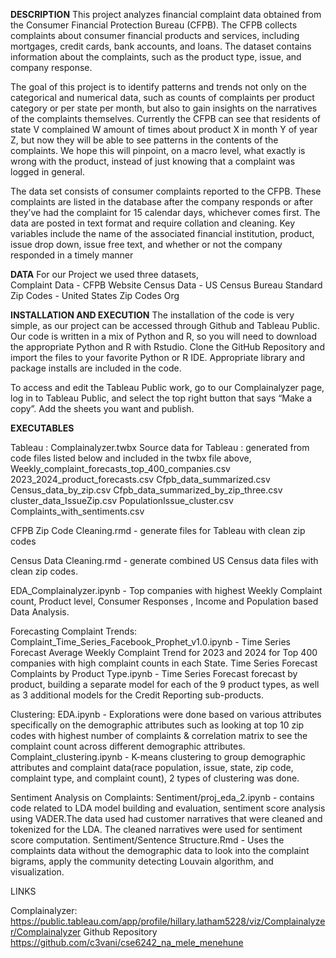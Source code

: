 **DESCRIPTION**
This project analyzes financial complaint data obtained from the Consumer Financial Protection Bureau (CFPB). The CFPB collects complaints about consumer financial products and services, including mortgages, credit cards, bank accounts, and loans. The dataset contains information about the complaints, such as the product type, issue, and company response.

The goal of this project is to identify patterns and trends not only on the categorical and numerical data, such as counts of complaints per product category or per state per month, but also to gain insights on the narratives of the complaints themselves. Currently the CFPB can see that residents of state V complained W amount of times about product X in month Y of year Z, but now they will be able to see patterns in the contents of the complaints. We hope this will pinpoint, on a macro level, what exactly is wrong with the product, instead of just knowing that a complaint was logged in general.

The data set consists of consumer complaints reported to the CFPB. These complaints are listed in the database after the company responds or after they’ve had the complaint for 15 calendar days, whichever comes first. The data are posted in text format and require collation and cleaning. Key variables include the name of the associated financial institution, product, issue drop down, issue free text, and whether or not the company responded in a timely manner

**DATA**
For our Project we used three datasets,  
Complaint Data - CFPB Website
Census Data - US Census Bureau
Standard Zip Codes - United States Zip Codes Org

**INSTALLATION AND EXECUTION**
The installation of the code is very simple, as our project can be accessed through Github and Tableau Public. Our code is written in a mix of Python and R, so you will need to download the appropriate Python and R with Rstudio. Clone the GitHub Repository and import the files to your favorite Python or R IDE. Appropriate library and package installs are included in the code. 

To access and edit the Tableau Public work, go to our Complainalyzer page, log in to Tableau Public, and select the top right button that says “Make a copy”. Add the sheets you want and publish.

**EXECUTABLES**

Tableau : Complainalyzer.twbx
Source data for Tableau : generated from code files listed below and included in the twbx file above, 
Weekly_complaint_forecasts_top_400_companies.csv
2023_2024_product_forecasts.csv
Cfpb_data_summarized.csv
Census_data_by_zip.csv
Cfpb_data_summarized_by_zip_three.csv
cluster_data_IssueZip.csv
PopulationIssue_cluster.csv
Complaints_with_sentiments.csv

CFPB Zip Code Cleaning.rmd - generate files for Tableau with clean zip codes

Census Data Cleaning.rmd - generate combined US Census data files with clean zip codes.

EDA_Complainalyzer.ipynb - Top companies with highest Weekly Complaint count, Product level, Consumer Responses , Income and Population based Data Analysis.

Forecasting Complaint Trends:
Complaint_Time_Series_Facebook_Prophet_v1.0.ipynb - Time Series Forecast Average Weekly Complaint Trend for 2023 and 2024 for Top 400 companies with high complaint counts in each State.
Time Series Forecast Complaints by Product Type.ipynb - Time Series Forecast forecast by product, building a separate model for each of the 9 product types, as well as 3 additional models for the Credit Reporting sub-products.

Clustering:
EDA.ipynb - Explorations were done based on various attributes specifically on the demographic attributes such as looking at top 10 zip codes with highest number of complaints & correlation matrix to see the complaint count across different demographic attributes.
Complaint_clustering.ipynb - K-means clustering to group demographic attributes and complaint data(race population, issue, state, zip code, complaint type, and complaint count), 2 types of clustering was done.

Sentiment Analysis on Complaints:
Sentiment/proj_eda_2.ipynb - contains code related to LDA model building and evaluation, sentiment score analysis using VADER.The data used had customer narratives that were cleaned and tokenized for the LDA. The cleaned narratives were used for sentiment score computation.
Sentiment/Sentence Structure.Rmd - Uses the complaints data without the demographic data to look into the complaint bigrams, apply the community detecting Louvain algorithm, and visualization.

LINKS

Complainalyzer: https://public.tableau.com/app/profile/hillary.latham5228/viz/Complainalyzer/Complainalyzer
Github Repository
https://github.com/c3vani/cse6242_na_mele_menehune

